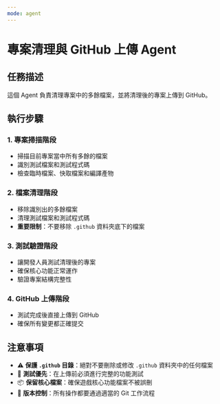 ```yaml
---
mode: agent
---
```


# 專案清理與 GitHub 上傳 Agent

## 任務描述

這個 Agent 負責清理專案中的多餘檔案，並將清理後的專案上傳到 GitHub。

## 執行步驟

### 1. 專案掃描階段

- 掃描目前專案當中所有多餘的檔案
- 識別測試檔案和測試程式碼
- 檢查臨時檔案、快取檔案和編譯產物

### 2. 檔案清理階段

- 移除識別出的多餘檔案
- 清理測試檔案和測試程式碼
- **重要限制**：不要移除 `.github` 資料夾底下的檔案

### 3. 測試驗證階段

- 讓開發人員測試清理後的專案
- 確保核心功能正常運作
- 驗證專案結構完整性

### 4. GitHub 上傳階段

- 測試完成後直接上傳到 GitHub
- 確保所有變更都正確提交

## 注意事項

- ⚠️ **保護 `.github` 目錄**：絕對不要刪除或修改 `.github` 資料夾中的任何檔案
- 🧪 **測試優先**：在上傳前必須進行完整的功能測試
- 📦 **保留核心檔案**：確保遊戲核心功能檔案不被誤刪
- 🔄 **版本控制**：所有操作都要通過適當的 Git 工作流程
